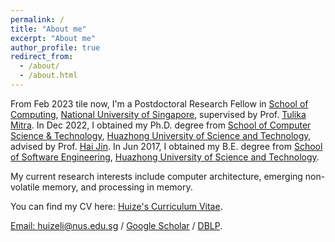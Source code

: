 ```yaml
---
permalink: /
title: "About me"
excerpt: "About me"
author_profile: true
redirect_from: 
  - /about/
  - /about.html
---
```


From Feb 2023 tile now, I'm a Postdoctoral Research Fellow in [School of Computing](https://www.comp.nus.edu.sg/), [National University of Singapore](https://nus.edu.sg/), supervised by Prof. [Tulika Mitra](https://www.comp.nus.edu.sg/~tulika/). In Dec 2022, I obtained my Ph.D. degree from [School of Computer Science & Technology](http://english.cs.hust.edu.cn/), [Huazhong University of Science and Technology](https://english.hust.edu.cn/), advised by Prof. [Hai Jin](https://www.linkedin.com/in/jinhust/). In Jun 2017, I obtained my B.E. degree from [School of Software Engineering](http://english.sse.hust.edu.cn/), [Huazhong University of Science and Technology](https://english.hust.edu.cn/).

My current research interests include computer architecture, emerging non-volatile memory, and processing in memory.   

You can find my CV here: [Huize's Curriculum Vitae](../assets/Academic_CV_Huize.pdf).

[Email: huizeli@nus.edu.sg](mailto:huizeli@nus.edu.sg) / [Google Scholar](https://scholar.google.com/citations?user=1gJ5xAsAAAAJ&hl=en) / [DBLP](https://dblp.org/pid/278/8981.html).
